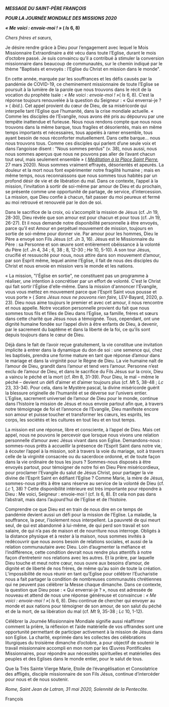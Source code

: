 ***MESSAGE DU SAINT-PÈRE FRANÇOIS***

***POUR LA JOURNÉE MONDIALE DES MISSIONS 2020***

***« Me voici : envoie-moi ! »* ( *Is* 6, 8)**

*Chers frères et sœurs,*

Je désire rendre grâce à Dieu pour l’engagement avec lequel le Mois Missionnaire Extraordinaire a été vécu dans toute l’Eglise, durant le mois d’octobre passé. Je suis convaincu qu’il a contribué à stimuler la conversion missionnaire dans beaucoup de communautés, sur le chemin indiqué par le thème "Baptisés et envoyés : l’Eglise du Christ en mission dans le monde".

En cette année, marquée par les souffrances et les défis causés par la pandémie de COVID-19, ce cheminement missionnaire de toute l’Eglise se poursuit à la lumière de la parole que nous trouvons dans le récit de la vocation du prophète Isaïe : *« Me voici : envoie-moi ! »*( *Is* 6, 8). C’est la réponse toujours renouvelée à la question du Seigneur : « Qui enverrai-je ? » ( *ibid*.). Cet appel provient du cœur de Dieu, de sa miséricorde qui interpelle tant l’Eglise que l’humanité, dans la crise mondiale actuelle. « Comme les disciples de l’Evangile, nous avons été pris au dépourvu par une tempête inattendue et furieuse. Nous nous rendons compte que nous nous trouvons dans la même barque, tous fragiles et désorientés, mais en même temps importants et nécessaires, tous appelés à ramer ensemble, tous ayant besoin de nous réconforter mutuellement. Dans cette barque… nous nous trouvons tous. Comme ces disciples qui parlent d’une seule voix et dans l’angoisse disent : "Nous sommes perdus" (v. 38), nous aussi, nous nous sommes aperçus que nous ne pouvons pas aller de l’avant chacun tout seul, mais seulement ensemble » ( *[Méditation à la Place Saint Pierre](http://w2.vatican.va/content/francesco/fr/homilies/2020/documents/papa-francesco_20200327_omelia-epidemia.html),* 27 mars 2020). Nous sommes vraiment effrayés, désorientés et apeurés. La douleur et la mort nous font expérimenter notre fragilité humaine ; mais en même temps, nous reconnaissons que nous sommes tous habités par un profond désir de vie et de libération du mal. Dans ce contexte, l’appel à la mission, l’invitation à sortir de soi-même par amour de Dieu et du prochain, se présente comme une opportunité de partage, de service, d’intercession. La mission, que Dieu confie à chacun, fait passer du moi peureux et fermé au moi retrouvé et renouvelé par le don de soi.

Dans le sacrifice de la croix, où s’accomplit la mission de Jésus (cf. *Jn* 19, 28-30), Dieu révèle que son amour est pour chacun et pour tous (cf. *Jn* 19, 26-27). Et il nous demande notre disponibilité personnelle à être envoyés, parce qu’il est Amour en perpétuel mouvement de mission, toujours en sortie de soi-même pour donner vie. Par amour pour les hommes, Dieu le Père a envoyé son Fils Jésus (cf. *Jn* 3, 16). Jésus est le Missionnaire du Père : sa Personne et son œuvre sont entièrement obéissance à la volonté du Père (cf. *Jn* 4, 34 ; 6, 38 ; 8, 12-30 ; *He* 10, 5-10). A son tour Jésus, crucifié et ressuscité pour nous, nous attire dans son mouvement d’amour, par son Esprit même, lequel anime l’Eglise, il fait de nous des disciples du Christ et nous envoie en mission vers le monde et les nations.

« La mission, "l'Église en sortie", ne constituent pas un programme à réaliser, une intention à concrétiser par un effort de volonté. C'est le Christ qui fait sortir l'Église d'elle-même. Dans la mission d'annoncer l'Évangile, vous vous mettez en mouvement parce que l'Esprit Saint vous pousse et vous porte » ( *Sans Jésus nous ne pouvons rien faire,* LEV-Bayard, 2020, p. 23). Dieu nous aime toujours le premier et avec cet amour, il nous rencontre et nous appelle. Notre vocation personnelle provient du fait que nous sommes tous fils et filles de Dieu dans l’Eglise, sa famille, frères et sœurs dans cette charité que Jésus nous a témoignée. Tous, cependant, ont une dignité humaine fondée sur l’appel divin à être enfants de Dieu, à devenir, par le sacrement du baptême et dans la liberté de la foi, ce qu’ils sont depuis toujours dans le cœur de Dieu.

Déjà dans le fait de l’avoir reçue gratuitement, la vie constitue une invitation implicite à entrer dans la dynamique du don de soi : une semence qui, chez les baptisés, prendra une forme mature en tant que réponse d’amour dans le mariage et dans la virginité pour le Règne de Dieu. La vie humaine naît de l’amour de Dieu, grandit dans l’amour et tend vers l’amour. Personne n’est exclu de l’amour de Dieu, et dans le sacrifice du Fils Jésus sur la croix, Dieu a vaincu le péché et la mort (cf. *Rm* 8, 31-39). Pour Dieu, le mal – même le péché – devient un défi d’aimer et d’aimer toujours plus (cf. *Mt* 5, 38-48 ; *Lc* 23, 33-34). Pour cela, dans le Mystère pascal, la divine miséricorde guérit la blessure originelle de l’humanité et se déverse sur l’univers entier. L’Eglise, sacrement universel de l’amour de Dieu pour le monde, continue dans l’histoire la mission de Jésus et nous envoie partout afin que, à travers notre témoignage de foi et l’annonce de l’Evangile, Dieu manifeste encore son amour et puisse toucher et transformer les cœurs, les esprits, les corps, les sociétés et les cultures en tout lieu et en tout temps.

La mission est une réponse, libre et consciente, à l’appel de Dieu. Mais cet appel, nous ne pouvons le percevoir que lorsque nous vivons une relation personnelle d’amour avec Jésus vivant dans son Eglise. Demandons-nous : sommes-nous prêts à accueillir la présence de l’Esprit Saint dans notre vie, à écouter l’appel à la mission, soit à travers la voie du mariage, soit à travers celle de la virginité consacrée ou du sacerdoce ordonné, et de toute façon dans la vie ordinaire de tous les jours ? Sommes-nous disposés à être envoyés partout, pour témoigner de notre foi en Dieu Père miséricordieux, pour proclamer l’Evangile du salut de Jésus Christ, pour partager la vie divine de l’Esprit Saint en édifiant l’Eglise ? Comme Marie, la mère de Jésus, sommes-nous prêts à être sans réserve au service de la volonté de Dieu (cf. *Lc* 1, 38) ? Cette disponibilité intérieure est très importante pour répondre à Dieu : Me voici, Seigneur : envoie-moi ! (cf. *Is* 6, 8). Et cela non pas dans l’abstrait, mais dans l’aujourd’hui de l’Eglise et de l’histoire.

Comprendre ce que Dieu est en train de nous dire en ce temps de pandémie devient aussi un défi pour la mission de l’Eglise. La maladie, la souffrance, la peur, l’isolement nous interpellent. La pauvreté de qui meurt seul, de qui est abandonné à lui-même, de qui perd son travail et son salaire, de qui n’a pas de maison et de nourriture nous interroge. Obligés à la distance physique et à rester à la maison, nous sommes invités à redécouvrir que nous avons besoin de relations sociales, et aussi de la relation communautaire avec Dieu. Loin d’augmenter la méfiance et l’indifférence, cette condition devrait nous rendre plus attentifs à notre façon d’entretenir nos relations avec les autres. Et la prière, par laquelle Dieu touche et meut notre cœur, nous ouvre aux besoins d’amour, de dignité et de liberté de nos frères, de même qu’au soin de toute la création. L’impossibilité de nous réunir en tant qu’Eglise pour célébrer l’Eucharistie nous a fait partager la condition de nombreuses communautés chrétiennes qui ne peuvent pas célébrer la Messe chaque dimanche. Dans ce contexte, la question que Dieu pose : « Qui enverrai-je ? », nous est adressée de nouveau et attend de nous une réponse généreuse et convaincue : *« Me voici : envoie-moi ! »*( *Is* 6, 8). Dieu continue de chercher qui envoyer au monde et aux nations pour témoigner de son amour, de son salut du péché et de la mort, de sa libération du mal (cf. *Mt* 9, 35-38 ; *Lc* 10, 1-12).

Célébrer la Journée Missionnaire Mondiale signifie aussi réaffirmer comment la prière, la réflexion et l’aide matérielle de vos offrandes sont une opportunité permettant de participer activement à la mission de Jésus dans son Eglise. La charité, exprimée dans les collectes des célébrations liturgiques du troisième dimanche d’octobre, a pour objectif de soutenir le travail missionnaire accompli en mon nom par les Œuvres Pontificales Missionnaires, pour répondre aux nécessités spirituelles et matérielles des peuples et des Eglises dans le monde entier, pour le salut de tous.

Que la Très Sainte Vierge Marie, Etoile de l’évangélisation et Consolatrice des affligés, disciple missionnaire de son Fils Jésus, continue d’intercéder pour nous et de nous soutenir.

*Rome, Saint Jean de Latran, 31 mai 2020, Solennité de la Pentecôte.*

François